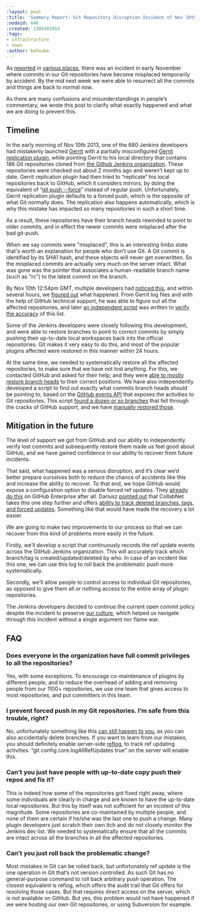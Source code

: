 ```yaml
---
:layout: post
:title: 'Summary Report: Git Repository Disruption Incident of Nov 10th'
:nodeid: 448
:created: 1385401054
:tags:
- infrastructure
- news
:author: kohsuke
---
```

As [reported](https://news.ycombinator.com/item?id=6713742) in [various places](http://www.reddit.com/r/programming/comments/1qefox/jenkins_developers_accidentally_do_git_push_force/), there was an incident in early November where commits in our Git repositories have become misplaced temporarily by accident. By the mid next week we were able to resurrect all the commits and things are back to normal now.


As there are many confusions and misunderstandings in people’s commentary, we wrote this post to clarify what exactly happened and what we are doing to prevent this.


## Timeline
In the early morning of Nov 10th 2013, one of the 680 Jenkins developers had mistakenly launched [Gerrit](http://code.google.com/p/gerrit/) with a partially misconfigured [Gerrit replication plugin](http://gerrit-documentation.googlecode.com/svn/Documentation/2.3/config-replication.html), while pointing Gerrit to his local directory that contains 186 Git repositories cloned from [the Github Jenkins organization](https://github.com/jenkinsci/). These repositories were checked out about 2 months ago and weren’t kept up to date. Gerrit replication plugin had then tried to “replicate” his local repositories back to GitHub, which it considers mirrors, by doing the equivalent of “[git push --force](https://www.kernel.org/pub/software/scm/git/docs/git-push.html)” instead of regular push. Unfortunately, Gerrit replication plugin defaults to a forced push, which is the opposite of what Git normally does. The replication also happens automatically, which is why this mistake has impacted so many repositories in such a short time.


As a result, these repositories have their branch heads rewinded to point to older commits, and in effect the newer commits were misplaced after the bad git-push.


When we say commits were "misplaced", this is an interesting limbo state that's worth an explanation for people who don’t use Git. A Git commit is identified by its SHA1 hash, and these objects will never get overwritten. So the misplaced commits are actually very much on the server intact. What was gone was the pointer that associates a human-readable branch name (such as "rc") to the latest commit on the branch.


By Nov 10th 12:54pm GMT, multiple developers had [noticed this](https://groups.google.com/d/msg/jenkinsci-dev/-myjRIPcVwU/qOAqXGaRioIJ), and within several hours, we [figured out](https://groups.google.com/d/msg/jenkinsci-dev/-myjRIPcVwU/t4nkXONp8qgJ) what happened. From Gerrit log files and with the help of GitHub technical support, he was able to figure out all the affected repositories, and later [an independent script](https://github.com/jenkinsci/backend-git-pushf-finder) was written to [verify the accuracy](https://groups.google.com/d/msg/jenkinsci-dev/Lj_mPb7jMmo/qf_pdQVBHZUJ) of this list.


Some of the Jenkins developers were closely following this development, and were able to restore branches to point to correct commits by simply pushing their up-to-date local workspaces back into the official repositories. Git makes it very easy to do this, and most of the popular plugins affected were restored in this manner within 24 hours.


At the same time, we needed to systematically restore all the affected repositories, to make sure that we have not lost anything. For this, we contacted GitHub and asked for their help, and they were [able to mostly restore branch heads](https://groups.google.com/d/msg/jenkinsci-dev/-myjRIPcVwU/6JVpAwau37AJ) to their correct positions. We have also independently developed a script to find out exactly what commits branch heads should be pointing to, based on the [GitHub events API](http://developer.github.com/v3/activity/events/) that exposes the activities to Git repositories. This script [found a dozen or so branches](https://groups.google.com/d/msg/jenkinsci-dev/Lj_mPb7jMmo/3N7AVQQed70J) that fell through the cracks of GitHub support, and we have [manually restored those](https://groups.google.com/d/msg/jenkinsci-dev/Lj_mPb7jMmo/1f9Bs2TILEQJ).


## Mitigation in the future
The level of support we got from GitHub and our ability to independently verify lost commits and subsequently restore them made us feel good about GitHub, and we have gained confidence in our ability to recover from future incidents.


That said, what happened was a serious disruption, and it’s clear we’d better prepare ourselves both to reduce the chance of accidents like this and increase the ability to recover. To that end, we hope GitHub would expose a configuration option to disable forced ref updates. They [already do this](https://enterprise.github.com/help/articles/disable-force-pushes) on GitHub Enterprise after all. Dariusz [pointed out](https://groups.google.com/d/msg/jenkinsci-dev/dD-sumd81pU/usnd7M77JvUJ) that CollabNet takes this one step further and offers [ability to track deleted branches, tags, and forced updates](http://blogs.collab.net/git/protect-git-history). Something like that would have made the recovery a lot easier.


We are going to make two improvements to our process so that we can recover from this kind of problems more easily in the future.


Firstly, we’ll develop a script that continuously records the ref update events across the GitHub Jenkins organization. This will accurately track which branch/tag is created/updated/deleted by who. In case of an incident like this one, we can use this log to roll back the problematic push more systematically.


Secondly, we’ll allow people to control access to individual Git repositories, as opposed to give them all or nothing access to the entire array of plugin repositories.


The Jenkins developers decided to continue the current open commit policy despite the incident to preserve [our culture](https://wiki.jenkins-ci.org/display/JENKINS/Governance+Document#GovernanceDocument-OurPhilosophy), which helped us navigate through this incident without a single argument nor flame war.


## FAQ

### Does everyone in the organization have full commit privileges to all the repositories?
Yes, with some exceptions. To encourage co-maintenance of plugins by different people, and to reduce the overhead of adding and removing people from our 1100+ repositories, we use one team that gives access to most repositories, and put committers in this team.


### I prevent forced push in my Git repositories. I’m safe from this trouble, right?
No, unfortunately something like this [can still happen to you](https://bugs.eclipse.org/bugs/show_bug.cgi?id=361707), as you can also accidentally delete branches. If you want to learn from our mistakes, you should definitely enable server-side [reflog](https://www.kernel.org/pub/software/scm/git/docs/git-reflog.html), to track ref updating activities. “git config core.logAllRefUpdates true” on the server will enable this.


### Can’t you just have people with up-to-date copy push their repos and fix it?
This is indeed how some of the repositories got fixed right away, where some individuals are clearly in charge and are known to have the up-to-date local repositories. But this by itself was not sufficient for an incident of this magnitude. Some repositories are co-maintained by multiple people, and none of them are certain if he/she was the last one to push a change. Many plugin developers just scratch their own itch and do not closely monitor the Jenkins dev list. We needed to systematically ensure that all the commits are intact across all the branches in all the affected repositories.


### Can’t you just roll back the problematic change?
Most mistakes in Git can be rolled back, but unfortunately ref update is the one operation in Git that’s not version controlled. As such Git has no general-purpose command to roll back arbitrary push operation. The closest equivalent is reflog, which offers the audit trail that Git offers for resolving those cases. But that requires direct access on the server, which is not available on GitHub. But yes, this problem would not have happened if we were hosting our own Git repositories, or using Subversion for example.
